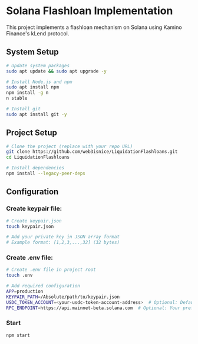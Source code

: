 # Solana Flashloan Implementation

This project implements a flashloan mechanism on Solana using Kamino Finance's kLend protocol.

## System Setup

```sh
# Update system packages
sudo apt update && sudo apt upgrade -y

# Install Node.js and npm 
sudo apt install npm
npm install -g n
n stable

# Install git
sudo apt install git -y
```

## Project Setup

```sh
# Clone the project (replace with your repo URL)
git clone https://github.com/web3isnice/LiquidationFlashloans.git
cd LiquidationFlashloans

# Install dependencies
npm install --legacy-peer-deps
```

## Configuration

### Create keypair file:

```sh
# Create keypair.json
touch keypair.json

# Add your private key in JSON array format
# Example format: [1,2,3,...,32] (32 bytes)
```

### Create .env file:

```sh
# Create .env file in project root
touch .env

# Add required configuration
APP=production
KEYPAIR_PATH=/Absolute/path/to/keypair.json
USDC_TOKEN_ACCOUNT=<your-usdc-token-account-address>  # Optional: Defaults to NY endpoint
RPC_ENDPOINT=https://api.mainnet-beta.solana.com  # Optional: Your preferred Solana RPC
```

### Start

```bash
npm start
```
